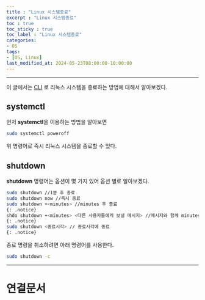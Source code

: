 ```yaml
---
title : "Linux 시스템종료"
excerpt : "Linux 시스템종료"
toc : true
toc_sticky : true
toc_label : "Linux 시스템종료"
categories:
- OS
tags:
- [OS, Linux]
last_modified_at: 2024-05-23T08:00:00-10:00:00
---
```

  
---
  
 이 글에서는 [CLI](../../cli/cli-CLI) 로 리눅스 시스템을 종료하는 방법에 대해서 알아보겠다.
  
## systemctl
 먼저 **systemctl**을 이용하는 방법을 알아보면
  
```bash
sudo systemctl poweroff
```

 위 명령어로 즉시 리눅스 시스템을 종료할 수 있다.
  
## shutdown
 **shutdown** 명령어는 옵션이 몇 가지 있어 옵션 별로 알아보겠다.
  
```bash
sudo shutdown //1분 후 종료
sudo shutdown now //즉시 종료
sudo shutdown +<minutes> //minutes 후 종료 
{: .notice}  
shdo shutdown +<minutes> <다른 사용자들에게 보낼 메시지> //메시지와 함께 minutes 후 종료 
{: .notice}  
sudo shutdown <종료시각> // 종료시각에 종료 
{: .notice}  
```

 종료 명령을 취소하려면 아래 명령어를 사용한다.
  
```bash
sudo shutdown -c
```
  
---
  
# 연결문서
